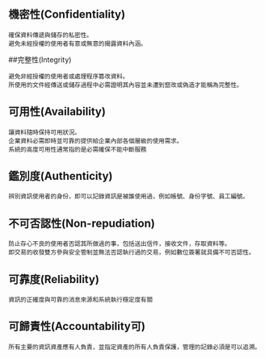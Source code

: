 ## 機密性(Confidentiality)
```
確保資料傳遞與儲存的私密性。
避免未經授權的使用者有意或無意的揭露資料內涵。
```
##完整性(Integrity)
```
避免非經授權的使用者或處理程序篡改資料。
所使用的文件經傳送或儲存過程中必需證明其內容並未遭到竄改或偽造才能稱為完整性。
```
## 可用性(Availability)
```
讓資料隨時保持可用狀況。
企業資料必需即時並可靠的提供給企業內部各個層級的使用需求。
系統的高度可用性通常指的是必需確保不能中斷服務
```
## 鑑別度(Authenticity)
```
辨別資訊使用者的身份，即可以記錄資訊是被誰使用過，例如帳號、身份字號、員工編號。
```
## 不可否認性(Non-repudiation)
```
防止存心不良的使用者否認其所做過的事，包括送出信件，接收文件，存取資料等。
即交易的收發雙方參與安全管制並無法否認執行過的交易，例如數位簽署就具備不可否認性。
```
## 可靠度(Reliability)
```
資訊的正確度與可靠的消息來源和系統執行穩定度有關
```
## 可歸責性(Accountability可)
```
所有主要的資訊資產應有人負責，並指定資產的所有人負責保護，管理的記錄必須是可以追溯。
```

